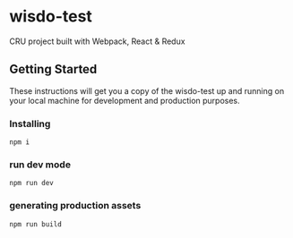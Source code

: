# wisdo-test

CRU project built with Webpack, React & Redux

## Getting Started

These instructions will get you a copy of the wisdo-test up and running on your local machine for development and production purposes.

### Installing

```
npm i
```

### run dev mode

```
npm run dev
```

### generating production assets

```
npm run build
```
